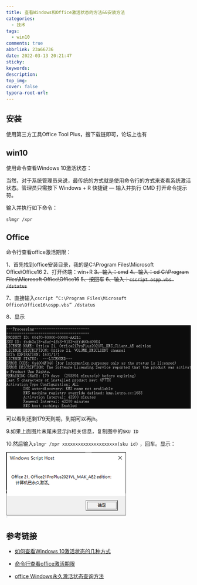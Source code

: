 ```yaml
---
title: 查看Windows和Office激活状态的方法&&安装方法
categories:
  - 技术
tags:
  - win10
comments: true
abbrlink: 23a66736
date: 2022-03-13 20:21:47
sticky:
keywords:
description:
top_img:
cover: false
typora-root-url: 
---
```


## 安装

使用第三方工具Office Tool Plus，搜下载链即可，论坛上也有

##  win10

使用命令查看Windows 10激活状态：

当然，对于系统管理员来说，最传统的方式就是使用命令行的方式来查看系统激活状态。管理员只需按下 Windows + R 快捷键 — 输入并执行 CMD 打开命令提示符。

输入并执行如下命令：

```
slmgr /xpr
```

## Office

命令行查看office激活期限：

 1、首先找到office安装目录，我的是C:\Program Files\Microsoft Office\Office16
 2、打开终端：win+R
~~3、输入：cmd~~
~~4、输入：cd C:\Program Files\Microsoft Office\Office16~~
 ~~5、按回车~~
 ~~6、输入：`cscript ospp.vbs /dstatus`~~

7、直接输入`cscript “C:\Program Files\Microsoft Office\Office16\ospp.vbs” /dstatus`

 8、显示

![](/img/%E6%9F%A5%E7%9C%8BWindows%E5%92%8COffice%E6%BF%80%E6%B4%BB%E7%8A%B6%E6%80%81%E7%9A%84%E6%96%B9%E6%B3%95/202203132026632.png)

可以看到还剩179天到期，到期可以再jh。

9.如果上面图片末尾未显示jh相关信息，复制图中的`SKU ID`

10.然后输入`slmgr /xpr xxxxxxxxxxxxxxxxxxxxx(sku id)` ，回车。显示：

![](/img/%E6%9F%A5%E7%9C%8BWindows%E5%92%8COffice%E6%BF%80%E6%B4%BB%E7%8A%B6%E6%80%81%E7%9A%84%E6%96%B9%E6%B3%95/jihuo.png)

## 参考链接

+ [如何查看Windows 10激活状态的几种方式](https://www.office26.com/windows/check-windows-10-active-status.html)

+ [命令行查看office激活期限](https://blog.csdn.net/qq_36659185/article/details/105184356?utm_medium=distribute.pc_aggpage_search_result.none-task-blog-2~aggregatepage~first_rank_ecpm_v1~rank_v31_ecpm-1-105184356.pc_agg_new_rank&utm_term=office%E6%BF%80%E6%B4%BB%E6%9F%A5%E7%9C%8B&spm=1000.2123.3001.4430)

+ [office Windows永久激活状态查询方法](https://new.qq.com/rain/a/20220601A0CT4F00)

  

